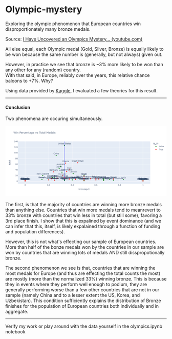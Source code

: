# Olympic-mystery
Exploring the olympic phenomenon that European countries win disproportionately many bronze medals.

Source: [I Have Uncovered an Olympics Mystery... (youtube.com)](https://www.youtube.com/watch?v=kuvKukJNmzI)

All else equal, each Olympic medal (Gold, Silver, Bronze) is equally likely to be won because the same number is (generally, but not always) given out.

However, in practice we see that bronze is ~3% more likely to be won than any other for any (random) country.<br>
With that said, in Europe, reliably over the years, this relative chance baloons to +7%. Why?

Using data provided by [Kaggle](https://www.kaggle.com/datasets/piterfm/paris-2024-olympic-summer-games), I evaluated a few theories for this result.

---

#### Conclusion

Two phenomena are occuring simultaneously.

![plot](plot.png)

The first, is that the majority of countries are winning more bronze medals than anything else.
Countries that win more medals tend to meanrevert to 33% bronze with countries that win less in total (but still some), favoring a 3rd place finish.
I show that this is expalined by event dominance (and we can infer that this, itself, is likely expalained through a function of funding and population differences).

However, this is not what's effecting our sample of European countries.<br>
More than half of the bonze medals won by the countries in our sample are won by countries that are winning lots of medals AND still disspropotionally bronze.

The second phenomenon we see is that, countries that are winning the most medals for Europe (and thus are effecting the total counts the most) are mostly (more than the normalized 33%) winning bronze.
This is because they in events where they perform well enough to podium, they are generally performing worse than a few other countries that are not in our sample (namely China and to a lesser extent the US, Korea, and Uzbekistan).
This condition sufficiently explains the distribution of Bronze finishes for the population of European countries both individually and in aggregate.

---

Verify my work or play around with the data yourself in the olympics.ipynb notebook